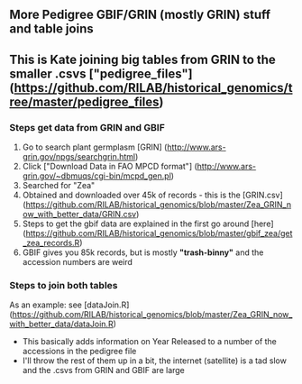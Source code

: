 More Pedigree GBIF/GRIN (mostly GRIN) stuff and table joins
-----------------------------------

## This is Kate joining big tables from GRIN to the smaller .csvs ["pedigree_files"] (https://github.com/RILAB/historical_genomics/tree/master/pedigree_files)

### Steps get data from GRIN and GBIF

1. Go to search plant germplasm [GRIN] (http://www.ars-grin.gov/npgs/searchgrin.html)
2. Click ["Download Data in FAO MPCD format"] (http://www.ars-grin.gov/~dbmuqs/cgi-bin/mcpd_gen.pl)
3. Searched for "Zea"
4. Obtained and downloaded over 45k of records - this is the [GRIN.csv] (https://github.com/RILAB/historical_genomics/blob/master/Zea_GRIN_now_with_better_data/GRIN.csv)
5. Steps to get the gbif data are explained in the first go around [here] (https://github.com/RILAB/historical_genomics/blob/master/gbif_zea/get_zea_records.R)
6. GBIF gives you 85k records, but is mostly __"trash-binny"__ and the accession numbers are weird

### Steps to join both tables

As an example: see [dataJoin.R] (https://github.com/RILAB/historical_genomics/blob/master/Zea_GRIN_now_with_better_data/dataJoin.R)

- This basically adds information on Year Released to a number of the accessions in the pedigree file
- I'll throw the rest of them up in a bit, the internet (satellite) is a tad slow and the .csvs from GRIN and GBIF are large
